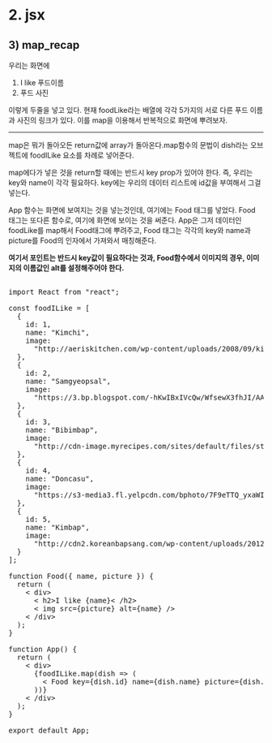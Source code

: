 
# 2. jsx
## 3) map_recap

우리는 화면에  

1. I like 푸드이름
2. 푸드 사진


이렇게 두줄을 넣고 있다. 현재 foodLike라는 배열에 각각 5가지의 서로 다른 푸드 이름과 사진의 링크가 있다. 이를 map을 이용해서 반복적으로 화면에 뿌려보자.

------------


map은 뭐가 돌아오든 return값에 array가 돌아온다.map함수의 문법이 dish라는 오브젝트에 foodILike 요소를 차례로 넣어준다.

map에다가 넣은 것을 return할 때에는 반드시 key prop가 있어야 한다. 즉, 우리는 key와 name이 각각 필요하다. key에는 우리의 데이터 리스트에 id값을 부여해서 그걸 넣는다. 


App 함수는 화면에 보여지는 것을 넣는것인데, 여기에는 Food 태그를 넣었다. Food 태그는 또다른 함수로, 여기에 화면에 보이는 것을 써준다. App은 그저 데이터인 foodLike를 map해서 Food태그에 뿌려주고, Food 태그는 각각의 key와 name과 picture를 Food의 인자에서 가져와서 매칭해준다. 

<b>
여기서 포인트는 반드시 key값이 필요하다는 것과, Food함수에서 이미지의 경우, 이미지의 이름값인 alt를 설정해주어야 한다.
</b>

<pre>

import React from "react";

const foodILike = [
  {
    id: 1,
    name: "Kimchi",
    image:
      "http://aeriskitchen.com/wp-content/uploads/2008/09/kimchi_bokkeumbap_02-.jpg"
  },
  {
    id: 2,
    name: "Samgyeopsal",
    image:
      "https://3.bp.blogspot.com/-hKwIBxIVcQw/WfsewX3fhJI/AAAAAAAAALk/yHxnxFXcfx4ZKSfHS_RQNKjw3bAC03AnACLcBGAs/s400/DSC07624.jpg"
  },
  {
    id: 3,
    name: "Bibimbap",
    image:
      "http://cdn-image.myrecipes.com/sites/default/files/styles/4_3_horizontal_-_1200x900/public/image/recipes/ck/12/03/bibimbop-ck-x.jpg?itok=RoXlp6Xb"
  },
  {
    id: 4,
    name: "Doncasu",
    image:
      "https://s3-media3.fl.yelpcdn.com/bphoto/7F9eTTQ_yxaWIRytAu5feA/ls.jpg"
  },
  {
    id: 5,
    name: "Kimbap",
    image:
      "http://cdn2.koreanbapsang.com/wp-content/uploads/2012/05/DSC_1238r-e1454170512295.jpg"
  }
];

function Food({ name, picture }) {
  return (
    < div>
      < h2>I like {name}< /h2>
      < img src={picture} alt={name} />
    < /div>
  );
}

function App() {
  return (
    < div>
      {foodILike.map(dish => (
        < Food key={dish.id} name={dish.name} picture={dish.image} />
      ))}
    < /div>
  );
}

export default App;
</pre>



<!-- 2021.09.19-->
